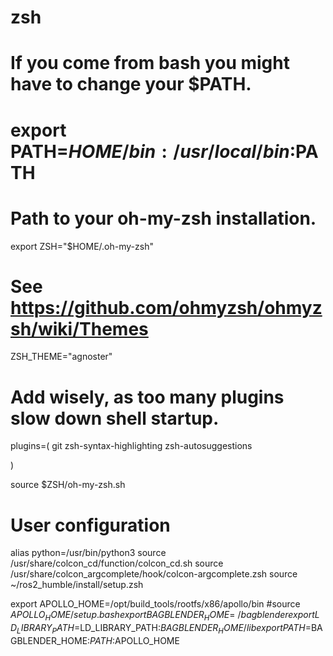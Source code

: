 # zsh
# If you come from bash you might have to change your $PATH.
# export PATH=$HOME/bin:/usr/local/bin:$PATH

# Path to your oh-my-zsh installation.
export ZSH="$HOME/.oh-my-zsh"

# See https://github.com/ohmyzsh/ohmyzsh/wiki/Themes
ZSH_THEME="agnoster"

# Add wisely, as too many plugins slow down shell startup.
plugins=(
        git
        zsh-syntax-highlighting
        zsh-autosuggestions

)

source $ZSH/oh-my-zsh.sh

# User configuration
alias python=/usr/bin/python3
source /usr/share/colcon_cd/function/colcon_cd.sh
source /usr/share/colcon_argcomplete/hook/colcon-argcomplete.zsh
source ~/ros2_humble/install/setup.zsh

export APOLLO_HOME=/opt/build_tools/rootfs/x86/apollo/bin
#source $APOLLO_HOME/setup.bash
export BAGBLENDER_HOME=~/bagblender
export LD_LIBRARY_PATH=$LD_LIBRARY_PATH:$BAGBLENDER_HOME/lib
export PATH=$BAGBLENDER_HOME:$PATH:$APOLLO_HOME
